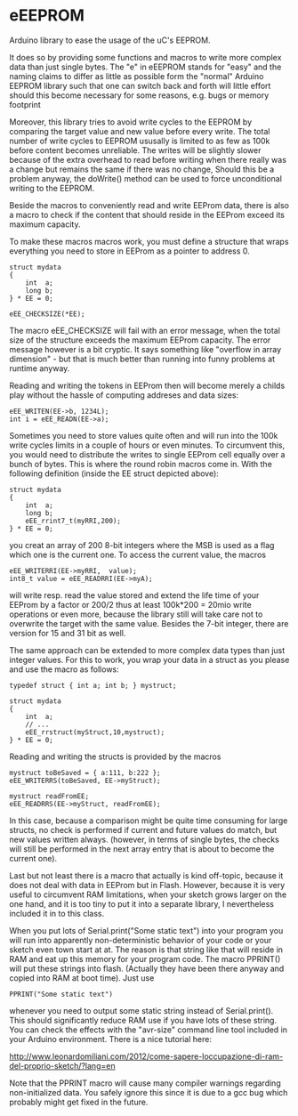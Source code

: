 eEEPROM
=======

Arduino library to ease the usage of the uC's EEPROM.
 
It does so by providing some functions and macros to write more complex data than just
single bytes. The "e" in eEEPROM stands for "easy" and the naming claims to differ as little
as possible form the "normal" Arduino EEPROM library such that one can switch back and forth
will little effort should this become necessary for some reasons, e.g. bugs or memory footprint

Moreover, this library tries to avoid write cycles to the EEPROM by comparing the target 
value and new value before every write. The total number of write cycles to EEPROM ususally is limited 
to as few as 100k before content becomes unreliable. The writes will be slightly slower
because of the extra overhead to read before writing when there really was a change but remains the
same if there was no change, Should this be a problem anyway, the doWrite() method can be used
to force unconditional writing to the EEPROM.

Beside the macros to conveniently read and write EEProm data, there is also a macro to check if the
content that should reside in the EEProm exceed its maximum capacity.

To make these macros macros work, you must define a structure that wraps everything you
need to store in EEProm as a pointer to address 0.

	struct mydata
	{ 
		int  a; 
		long b; 
	} * EE = 0;
	
	eEE_CHECKSIZE(*EE);

The macro eEE_CHECKSIZE will fail with an error message, when the total size of the
structure exceeds the maximum EEProm capacity. The error message however is a bit cryptic.
It says something like "overflow in array dimension" - but that is much better than running
into funny problems at runtime anyway.

Reading and writing the tokens in EEProm then will become merely a childs play without the 
hassle of computing addreses and data sizes:

	eEE_WRITEN(EE->b, 1234L);	
	int i = eEE_READN(EE->a);

Sometimes you need to store values quite often and will run into the 100k write cycles limits
in a couple of hours or even minutes. To circumvent this, you would need to distribute the writes
to single EEProm cell equally over a bunch of bytes. This is where the round robin macros come in.
With the following definition (inside the EE struct depicted above):

	struct mydata 
	{ 
		int  a; 
		long b; 
		eEE_rrint7_t(myRRI,200); 
	} * EE = 0;

you creat an array of 200 8-bit integers where the MSB is used as a flag which one is the current one.
To access the current value, the macros 

	eEE_WRITERRI(EE->myRRI,  value);
	int8_t value = eEE_READRRI(EE->myA);  

will write resp. read the value stored and extend the life time of your EEProm by a factor or 200/2
thus at least 100k*200 = 20mio write operations or even more, because the library still will take care
not to overwrite the target with the same value.
Besides the 7-bit integer, there are version for 15 and 31 bit as well.

The same approach can be extended to more complex data types than just integer values.
For this to work, you wrap your data in a struct as you please and use the macro as follows:

	typedef struct { int a; int b; } mystruct;

	struct mydata 
	{ 
		int  a; 
		// ...
		eEE_rrstruct(myStruct,10,mystruct);
	} * EE = 0;
  
Reading and writing the structs is provided by the macros

	mystruct toBeSaved = { a:111, b:222 };
	eEE_WRITERRS(toBeSaved, EE->myStruct);

	mystruct readFromEE;
	eEE_READRRS(EE->myStruct, readFromEE);
	
In this case, because a comparison might be quite time consuming for large structs, no check is 
performed if current and future values do match, but new values written always.
(however, in terms of single bytes, the checks will still be performed in the next array entry
that is about to become the current one).

Last but not least there is a macro that actually is kind off-topic, because it does not deal
with data in EEProm but in Flash. However, because it is very useful to circumvent RAM limitations,
when your sketch grows larger on the one hand, and it is too tiny to put it into a separate library,
I nevertheless included  it in to this class.

When you put lots of Serial.print("Some static text") into your program you will run into apparently
non-deterministic behavior of your code or your sketch even town start at at. The reason is that 
string like that will reside in RAM and eat up this memory for your program code. The macro PPRINT()
will put these strings into flash. (Actually they have been there anyway and copied into RAM at 
boot time). Just use 

	PPRINT("Some static text")

whenever you need to output some static string instead of Serial.print(). This should significantly
reduce RAM use if you have lots of these string. You can check the effects with the "avr-size"
command line tool included in your Arduino environment.
There is a nice tutorial here:

http://www.leonardomiliani.com/2012/come-sapere-loccupazione-di-ram-del-proprio-sketch/?lang=en 
     
Note that the PPRINT macro will cause many compiler warnings regarding non-initialized data.
You safely ignore this since it is due to a gcc bug which probably might get fixed in the future.
